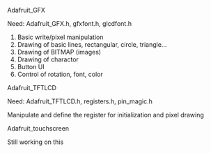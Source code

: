 
Adafruit_GFX

Need: Adafruit_GFX.h, gfxfont.h, glcdfont.h

1) Basic write/pixel manipulation
2) Drawing of basic lines, rectangular, circle, triangle...
3) Drawing of BITMAP (images)
4) Drawing of charactor
5) Button UI 
6) Control of rotation, font, color


Adafruit_TFTLCD

Need: Adafruit_TFTLCD.h, registers.h, pin_magic.h

Manipulate and define the register for initialization and pixel drawing



Adafruit_touchscreen

Still working on this
